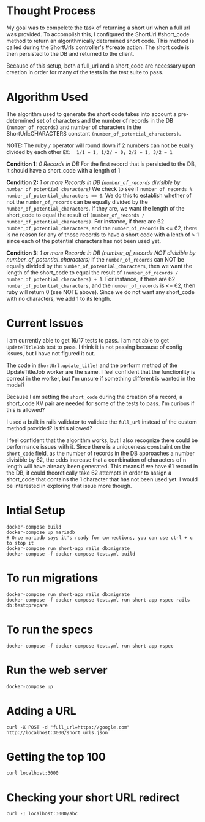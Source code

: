 # Thought Process
 My goal was to compelete the task of returning a short url when a full url was provided.
 To accomplish this, I configured the ShortUrl #short_code method to return an algorithmically
 determined short code. This method is called during the ShortUrls controller's #create action.
 The short code is then persisted to the DB and returned to the client.

 Because of this setup, both a full_url and a short_code are necessary upon creation in
 order for many of the tests in the test suite to pass.

# Algorithm Used
 The algorithm used to generate the short code takes into account a pre-determined set of characters
 and the number of records in the DB `(number_of_records)` and number of characters in the ShortUrl::CHARACTERS constant `(number_of_potential_characters)`.

 NOTE: The ruby `/` operator will round down if 2 numbers can not be eually divided by each other
 `EX:  1/1 = 1, 1/2/ = 0; 2/2 = 1, 3/2 = 1`

**Condition 1:** *0 Records in DB*
 For the first record that is persisted to the DB, it should have a short_code with a length of 1

**Condition 2:** *1 or more Records in DB (`number_of_records` divisible by `number_of_potential_characters`)*
 We check to see if `number_of_records % number_of_potential_characters == 0`. We do this to establish
 whether of not the `number_of_records` can be equally divided by the `number_of_potential_characters`.
 If they are, we want the length of the short_code to equal the result of `(number_of_records / number_of_potential_characters)`. For instance, if there are 62 `number_of_potential_characters`, and
 the `number_of_records` is <= 62, there is no reason for any of those records to have a short code
 with a lenth of > 1 since each of the potential characters has not been used yet.

**Condition 3:** *1 or more Records in DB (number_of_records NOT divisible by number_of_potential_characters)*
 If the `number_of_records` can NOT be equally divided by the `number_of_potential_characters`, then
 we want the length of the short_code to equal the result of `(number_of_records / number_of_potential_characters) + 1`. For instance, if there are 62 `number_of_potential_characters`, and
 the `number_of_records` is <= 62, then ruby will return 0 (see NOTE above). Since we do not want any short_code with no characters, we add 1 to its length.
# Current Issues
 I am currently able to get 16/17 tests to pass. I am not able to get `UpdateTitleJob` test to pass.
 I think it is not passing because of config issues, but I have not figured it out.

 The code in `ShortUrl.update_title!` and the perform method of the UpdateTitleJob worker are the same.
 I feel confident that the functionlity is correct in the worker, but I'm unsure if something different
 is wanted in the model?

 Because I am setting the `short_code` during the creation of a record, a short_code KV pair are
 needed for some of the tests to pass. I'm curious if this is allowed?

 I used a built in rails validator to validate the `full_url` instead of the custom method provided?
 Is this allowed?

 I feel confident that the algorithm works, but I also recognize there could be performance issues with it.
 Since there is a uniqueness constraint on the `short_code` field, as the number of records in the DB
 approaches a number divisible by 62, the odds increase that a combination of characters of n length
 will have already been generated. This means if we have 61 record in the DB, it could theoretically take
 62 attempts in order to assign a short_code that contains the 1 character that has not been used yet.
 I would be interested in exploring that issue more though.

# Intial Setup

    docker-compose build
    docker-compose up mariadb
    # Once mariadb says it's ready for connections, you can use ctrl + c to stop it
    docker-compose run short-app rails db:migrate
    docker-compose -f docker-compose-test.yml build

# To run migrations

    docker-compose run short-app rails db:migrate
    docker-compose -f docker-compose-test.yml run short-app-rspec rails db:test:prepare

# To run the specs

    docker-compose -f docker-compose-test.yml run short-app-rspec

# Run the web server

    docker-compose up

# Adding a URL

    curl -X POST -d "full_url=https://google.com" http://localhost:3000/short_urls.json

# Getting the top 100

    curl localhost:3000

# Checking your short URL redirect

    curl -I localhost:3000/abc
